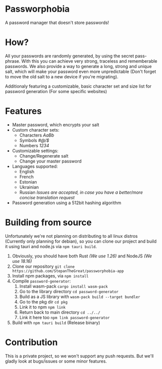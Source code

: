 # Passworphobia
A password manager that doesn't store passwords!

# How?
All your passwords are randomly generated, by using the secret pass-phrase. With this you can achieve very strong, traceless and rememberable passwords.
We also provide a way to generate a long, strong and unique salt, which will make your password even more unpredictable (Don't forget to move the old salt to a new device if you're migrating).

Additionaly featuring a customizable, basic character set and size list for password generation (For some specific websites)

# Features
- Master password, which encrypts your salt
- Custom character sets: 
    - Characters *AaBb*
    - Symbols *#@/$*
    - Numbers *1234*
- Customizable settings:
    - Change/Regenerate salt
    - Change your master password
- Languages supported:
    - English
    - French
    - Estonian
    - Ukrainian
    - Russian
    *Issues are accepted, in case you have a better/more concise translation request*
- Password generation using a 512bit hashing algorithm

# Building from source
Unfortunately we're not planning on distributing to all linux distros (Currently only planning for debian), so you can clone our project and build it
using tauri and node.js via `npm tauri build`.

1. Obviously, you should have both Rust *(We use 1.26)* and NodeJS *(We use 18.16)*
2. Clone our repository `git clone https://github.com/StepanTheGreat/passworphobia-app`
3. Install npm packages, via `npm install`
4. Compile `password-generator`:
    1. Install wasm-pack `cargo install wasm-pack`
    2. Go to the library directory `cd password-generator`
    3. Build as a JS library with `wasm-pack build --target bundler`
    4. Go to the pkg dir `cd pkg`
    5. Link it to npm `npm link`
    6. Return back to main directory `cd ../../`
    7. Link it here too `npm link password-generator`
5. Build with `npm tauri build` (Release binary)

# Contribution
This is a private project, so we won't support any push requests. But we'll gladly look at bugs/issues or some minor features.

